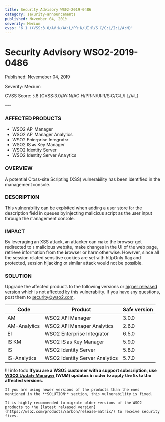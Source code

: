 ```yaml
---
title: Security Advisory WSO2-2019-0486
category: security-announcements
published: November 04, 2019
severity: Medium
cvss: "6.1 (CVSS:3.0/AV:N/AC:L/PR:N/UI:R/S:C/C:L/I:L/A:N)"
---
```


# Security Advisory WSO2-2019-0486

<p class="doc-info">Published: Novemeber 04, 2019</p>
<p class="doc-info">Severity: Medium</p>
<p class="doc-info">CVSS Score: 5.8 (CVSS:3.0/AV:N/AC:H/PR:N/UI:R/S:C/C:L/I:L/A:L)</p>
---

### AFFECTED PRODUCTS
* WSO2 API Manager
* WSO2 API Manager Analytics
* WSO2 Enterprise Integrator
* WSO2 IS as Key Manager
* WSO2 Identity Server
* WSO2 Identity Server Analytics


### OVERVIEW
A potential Cross-site Scripting (XSS) vulnerability has been identified in the management console.


### DESCRIPTION
This vulnerability can be exploited when adding a user store for the description field in queues by injecting malicious script as the user input through the management console.


### IMPACT
By leveraging an XSS attack, an attacker can make the browser get redirected to a malicious website, make changes in the UI of the web page, retrieve information from the browser or harm otherwise. However, since all the session related sensitive cookies are set with httpOnly flag and protected, session hijacking or similar attack would not be possible.


### SOLUTION
Upgrade the affected products to the following versions or [higher released version](https://wso2.com/products/carbon/release-matrix/) which is not affected by this vulnerability.  If you have any questions, post them to <security@wso2.com>.


| **Code**     | **Product**                    | **Safe version** |
| ------------ | ------------------------------ | ---------------- |
| AM           | WSO2 API Manager               | 3.0.0            |
| AM-Analytics | WSO2 API Manager Analytics     | 2.6.0            |
| EI           | WSO2 Enterprise Integrator     | 6.5.0            |
| IS KM        | WSO2 IS as Key Manager         | 5.9.0            |
| IS           | WSO2 Identity Server           | 5.8.0            |
| IS-Analytics | WSO2 Identity Server Analytics | 5.7.0            |


!!! info todo
    **If you are a WSO2 customer with a support subscription, use [WSO2 Update Manager](https://wso2.com/updates/wum) (WUM) updates in order to apply the fix to the affected versions.**

    If you are using newer versions of the products than the ones mentioned in the **SOLUTION** section, this vulnerability is fixed.

    It is highly recommended to migrate older versions of the WSO2 products to the [latest released version](https://wso2.com/products/carbon/release-matrix/) to receive security fixes.
